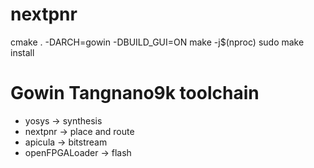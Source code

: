 # nextpnr
cmake . -DARCH=gowin -DBUILD_GUI=ON
make -j$(nproc)
sudo make install

# Gowin Tangnano9k toolchain 

- yosys -> synthesis
- nextpnr -> place and route
- apicula -> bitstream 
- openFPGALoader -> flash
